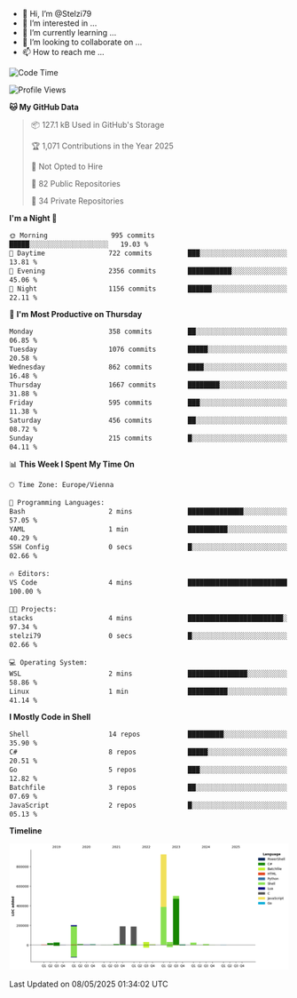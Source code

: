 - 👋 Hi, I’m @Stelzi79
- 👀 I’m interested in ...
- 🌱 I’m currently learning ...
- 💞️ I’m looking to collaborate on ...
- 📫 How to reach me ...

<!--START_SECTION:waka-->
![Code Time](http://img.shields.io/badge/Code%20Time-1%2C137%20hrs%2027%20mins-blue)

![Profile Views](http://img.shields.io/badge/Profile%20Views-0-blue)

**🐱 My GitHub Data** 

> 📦 127.1 kB Used in GitHub's Storage 
 > 
> 🏆 1,071 Contributions in the Year 2025
 > 
> 🚫 Not Opted to Hire
 > 
> 📜 82 Public Repositories 
 > 
> 🔑 34 Private Repositories 
 > 
**I'm a Night 🦉** 

```text
🌞 Morning                995 commits         █████░░░░░░░░░░░░░░░░░░░░   19.03 % 
🌆 Daytime                722 commits         ███░░░░░░░░░░░░░░░░░░░░░░   13.81 % 
🌃 Evening                2356 commits        ███████████░░░░░░░░░░░░░░   45.06 % 
🌙 Night                  1156 commits        ██████░░░░░░░░░░░░░░░░░░░   22.11 % 
```
📅 **I'm Most Productive on Thursday** 

```text
Monday                   358 commits         ██░░░░░░░░░░░░░░░░░░░░░░░   06.85 % 
Tuesday                  1076 commits        █████░░░░░░░░░░░░░░░░░░░░   20.58 % 
Wednesday                862 commits         ████░░░░░░░░░░░░░░░░░░░░░   16.48 % 
Thursday                 1667 commits        ████████░░░░░░░░░░░░░░░░░   31.88 % 
Friday                   595 commits         ███░░░░░░░░░░░░░░░░░░░░░░   11.38 % 
Saturday                 456 commits         ██░░░░░░░░░░░░░░░░░░░░░░░   08.72 % 
Sunday                   215 commits         █░░░░░░░░░░░░░░░░░░░░░░░░   04.11 % 
```


📊 **This Week I Spent My Time On** 

```text
🕑︎ Time Zone: Europe/Vienna

💬 Programming Languages: 
Bash                     2 mins              ██████████████░░░░░░░░░░░   57.05 % 
YAML                     1 min               ██████████░░░░░░░░░░░░░░░   40.29 % 
SSH Config               0 secs              █░░░░░░░░░░░░░░░░░░░░░░░░   02.66 % 

🔥 Editors: 
VS Code                  4 mins              █████████████████████████   100.00 % 

🐱‍💻 Projects: 
stacks                   4 mins              ████████████████████████░   97.34 % 
stelzi79                 0 secs              █░░░░░░░░░░░░░░░░░░░░░░░░   02.66 % 

💻 Operating System: 
WSL                      2 mins              ███████████████░░░░░░░░░░   58.86 % 
Linux                    1 min               ██████████░░░░░░░░░░░░░░░   41.14 % 
```

**I Mostly Code in Shell** 

```text
Shell                    14 repos            █████████░░░░░░░░░░░░░░░░   35.90 % 
C#                       8 repos             █████░░░░░░░░░░░░░░░░░░░░   20.51 % 
Go                       5 repos             ███░░░░░░░░░░░░░░░░░░░░░░   12.82 % 
Batchfile                3 repos             ██░░░░░░░░░░░░░░░░░░░░░░░   07.69 % 
JavaScript               2 repos             █░░░░░░░░░░░░░░░░░░░░░░░░   05.13 % 
```



**Timeline**

![Lines of Code chart](https://raw.githubusercontent.com/Stelzi79/Stelzi79/main/assets/bar_graph.png)


 Last Updated on 08/05/2025 01:34:02 UTC
<!--END_SECTION:waka-->

<!---
Stelzi79/Stelzi79 is a ✨ special ✨ repository because its `README.md` (this file) appears on your GitHub profile.
You can click the Preview link to take a look at your changes.
--->
